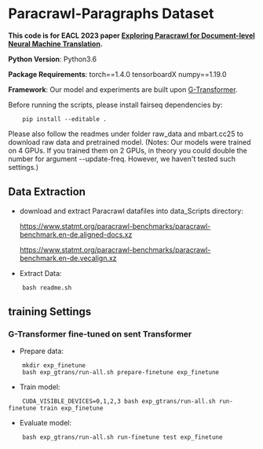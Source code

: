 # Paracrawl-Paragraphs Dataset

**This code is for EACL 2023 paper [Exploring Paracrawl for Document-level Neural Machine Translation](https://aclanthology.org/).**



**Python Version**: Python3.6

**Package Requirements**: torch==1.4.0 tensorboardX numpy==1.19.0

**Framework**: Our model and experiments are built upon [G-Transformer](https://github.com/baoguangsheng/g-transformer).


Before running the scripts, please install fairseq dependencies by:
```
    pip install --editable .
```
Please also follow the readmes under folder raw_data and mbart.cc25 to download raw data and pretrained model.
(Notes: Our models were trained on 4 GPUs. If you trained them on 2 GPUs, in theory you could double the number for argument --update-freq. However, we haven't tested such settings.)

## Data Extraction

* download and extract Paracrawl datafiles into data_Scripts directory: 

   https://www.statmt.org/paracrawl-benchmarks/paracrawl-benchmark.en-de.aligned-docs.xz
   
   https://www.statmt.org/paracrawl-benchmarks/paracrawl-benchmark.en-de.vecalign.xz


* Extract Data:
```
    bash readme.sh
```


## training Settings


### G-Transformer fine-tuned on sent Transformer
* Prepare data: 
```
    mkdir exp_finetune
    bash exp_gtrans/run-all.sh prepare-finetune exp_finetune
```

* Train model:
```
    CUDA_VISIBLE_DEVICES=0,1,2,3 bash exp_gtrans/run-all.sh run-finetune train exp_finetune
```

* Evaluate model:
```
    bash exp_gtrans/run-all.sh run-finetune test exp_finetune
```


